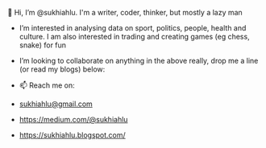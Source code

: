 👋 Hi, I’m @sukhiahlu. I'm a writer, coder, thinker, but mostly a lazy man
- I’m interested in analysing data on sport, politics, people, health and culture. I am also interested in trading and creating games (eg chess, snake) for fun
- I’m looking to collaborate on anything in the above really, drop me a line (or read my blogs) below:

- 📫 Reach me on:
- sukhiahlu@gmail.com
- https://medium.com/@sukhiahlu 
- https://sukhiahlu.blogspot.com/
<!---
sukhiahlu/sukhiahlu is a ✨ special ✨ repository because its `README.md` (this file) appears on your GitHub profile.
You can click the Preview link to take a look at your changes.
--->
